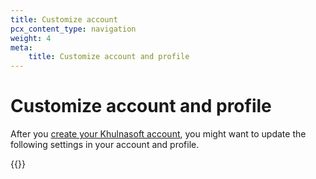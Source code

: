 ```yaml
---
title: Customize account
pcx_content_type: navigation
weight: 4
meta: 
    title: Customize account and profile
---
```


# Customize account and profile

After you [create your Khulnasoft account](/fundamentals/setup/account-setup/create-account/), you might want to update the following settings in your account and profile.

{{<directory-listing>}}